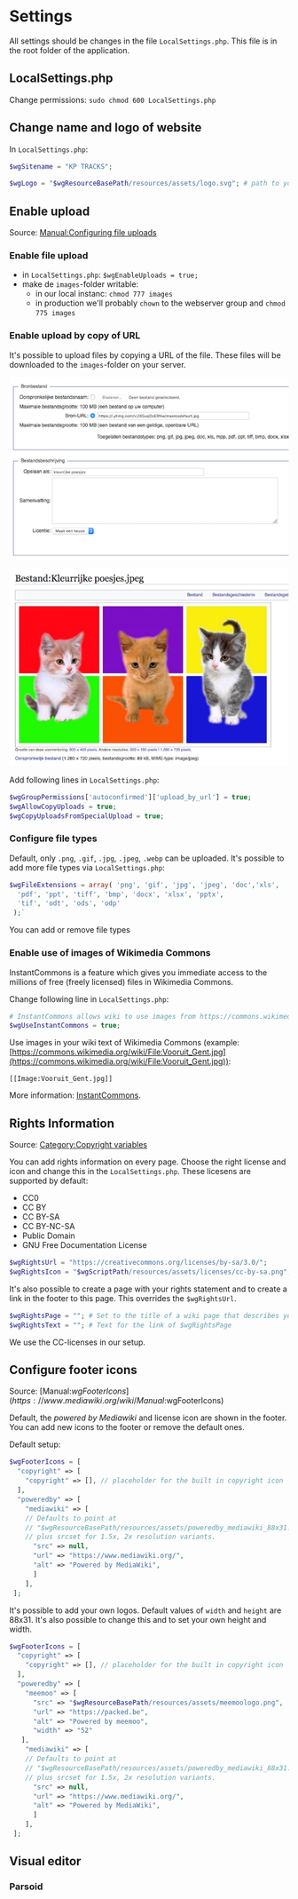 # Settings

All settings should be changes in the file `LocalSettings.php`. This file is in the root folder of the application.

## LocalSettings.php

Change permissions: `sudo chmod 600 LocalSettings.php`

## Change name and logo of website

In `LocalSettings.php`:

```php
$wgSitename = "KP TRACKS";
```

```php
$wgLogo = "$wgResourceBasePath/resources/assets/logo.svg"; # path to your image
```

## Enable upload

Source: [Manual:Configuring file uploads](https://www.mediawiki.org/wiki/Manual:Configuring_file_uploads)

### Enable file upload

- in `LocalSettings.php`: `$wgEnableUploads = true;`
- make de `images`-folder writable:
  - in our local instanc: `chmod 777 images`
  - in production we'll probably `chown` to the webserver group and `chmod 775 images`
  
### Enable upload by copy of URL

It's possible to upload files by copying a URL of the file. These files will be downloaded to the `images`-folder on your server.

![upload by url](images/upload_url_1.png)

![kitties](images/upload_url_2.png)

Add following lines in `LocalSettings.php`:

```php
$wgGroupPermissions['autoconfirmed']['upload_by_url'] = true;
$wgAllowCopyUploads = true;
$wgCopyUploadsFromSpecialUpload = true;
```
  
### Configure file types
  
Default, only `.png`, `.gif`, `.jpg`, `.jpeg`, `.webp` can be uploaded. It's possible to add more file types via `LocalSettings.php`:

```php
$wgFileExtensions = array( 'png', 'gif', 'jpg', 'jpeg', 'doc','xls', 
  'pdf', 'ppt', 'tiff', 'bmp', 'docx', 'xlsx', 'pptx', 
  'tif', 'odt', 'ods', 'odp'
 );`
```

You can add or remove file types

### Enable use of images of Wikimedia Commons

InstantCommons is a feature which gives you immediate access to the millions of free (freely licensed) files in Wikimedia Commons.

Change following line in `LocalSettings.php`:

```php
# InstantCommons allows wiki to use images from https://commons.wikimedia.org
$wgUseInstantCommons = true;
```

Use images in your wiki text of Wikimedia Commons (example: [https://commons.wikimedia.org/wiki/File:Vooruit_Gent.jpg](https://commons.wikimedia.org/wiki/File:Vooruit_Gent.jpg)):

```wiki
[[Image:Vooruit_Gent.jpg]]
```

More information: [InstantCommons](https://www.mediawiki.org/wiki/InstantCommons).

## Rights Information

Source: [Category:Copyright variables](https://www.mediawiki.org/wiki/Category:Copyright_variables)

You can add rights information on every page. Choose the right license and icon and change this in the `LocalSettings.php`. These licesens are supported by default:

- CC0
- CC BY
- CC BY-SA
- CC BY-NC-SA
- Public Domain
- GNU Free Documentation License

```php
$wgRightsUrl = "https://creativecommons.org/licenses/by-sa/3.0/";
$wgRightsIcon = "$wgScriptPath/resources/assets/licenses/cc-by-sa.png";
```

It's also possible to create a page with your rights statement and to create a link in the footer to this page. This overrides the `$wgRightsUrl`.

```php
$wgRightsPage = ""; # Set to the title of a wiki page that describes your license/copyright
$wgRightsText = ""; # Text for the link of $wgRightsPage
```

We use the CC-licenses in our setup.

## Configure footer icons

Source: [Manual:$wgFooterIcons](https://www.mediawiki.org/wiki/Manual:$wgFooterIcons)

Default, the _powered by Mediawiki_ and license icon are shown in the footer. You can add new icons to the footer or remove the default ones.

Default setup:

```php
$wgFooterIcons = [
  "copyright" => [
    "copyright" => [], // placeholder for the built in copyright icon
  ],
  "poweredby" => [
    "mediawiki" => [
    // Defaults to point at
    // "$wgResourceBasePath/resources/assets/poweredby_mediawiki_88x31.png"
    // plus srcset for 1.5x, 2x resolution variants.
      "src" => null,
      "url" => "https://www.mediawiki.org/",
      "alt" => "Powered by MediaWiki",
      ]
    ],
 ];
```

It's possible to add your own logos. Default values of `width` and `height` are 88x31. It's also possible to change this and to set your own height and width.

```php
$wgFooterIcons = [
  "copyright" => [
    "copyright" => [], // placeholder for the built in copyright icon
  ],
  "poweredby" => [
    "meemoo" => [
      "src" => "$wgResourceBasePath/resources/assets/meemoologo.png",
      "url" => "https://packed.be",
      "alt" => "Powered by meemoo",
      "width" => "52"
   ],
    "mediawiki" => [
    // Defaults to point at
    // "$wgResourceBasePath/resources/assets/poweredby_mediawiki_88x31.png"
    // plus srcset for 1.5x, 2x resolution variants.
      "src" => null,
      "url" => "https://www.mediawiki.org/",
      "alt" => "Powered by MediaWiki",
      ]
    ],
 ];
```

## Visual editor

### Parsoid

